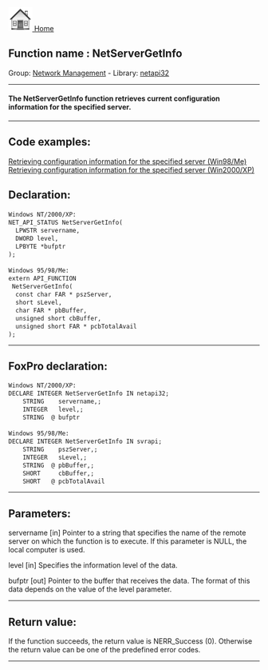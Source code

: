 [<img src="../../images/home.png"> Home ](https://github.com/VFPX/Win32API)  

## Function name : NetServerGetInfo
Group: [Network Management](../../functions_group.md#Network_Management)  -  Library: [netapi32](../../../libraries.md#netapi32)  
***  


#### The NetServerGetInfo function retrieves current configuration information for the specified server.
***  


## Code examples:
[Retrieving configuration information for the specified server (Win98/Me)](../../samples/sample_276.md)  
[Retrieving configuration information for the specified server (Win2000/XP)](../../samples/sample_425.md)  

## Declaration:
```foxpro  
Windows NT/2000/XP:
NET_API_STATUS NetServerGetInfo(
  LPWSTR servername,
  DWORD level,
  LPBYTE *bufptr
);

Windows 95/98/Me:
extern API_FUNCTION
 NetServerGetInfo(
  const char FAR * pszServer,
  short sLevel,
  char FAR * pbBuffer,
  unsigned short cbBuffer,
  unsigned short FAR * pcbTotalAvail
);  
```  
***  


## FoxPro declaration:
```foxpro  
Windows NT/2000/XP:
DECLARE INTEGER NetServerGetInfo IN netapi32;
	STRING    servername,;
	INTEGER   level,;
	STRING  @ bufptr

Windows 95/98/Me:
DECLARE INTEGER NetServerGetInfo IN svrapi;
	STRING    pszServer,;
	INTEGER   sLevel,;
	STRING  @ pbBuffer,;
	SHORT     cbBuffer,;
	SHORT   @ pcbTotalAvail  
```  
***  


## Parameters:
servername 
[in] Pointer to a string that specifies the name of the remote server on which the function is to execute. If this parameter is NULL, the local computer is used. 

level 
[in] Specifies the information level of the data.

bufptr 
[out] Pointer to the buffer that receives the data. The format of this data depends on the value of the level parameter.   
***  


## Return value:
If the function succeeds, the return value is NERR_Success (0). Otherwise the return value can be one of the predefined error codes.  
***  

